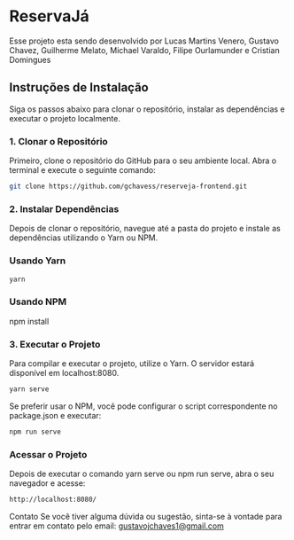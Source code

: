 # ReservaJá

Esse projeto esta sendo desenvolvido por Lucas Martins Venero, Gustavo Chavez, Guilherme Melato, Michael Varaldo, Filipe Ourlamunder e Cristian Domingues

## Instruções de Instalação

Siga os passos abaixo para clonar o repositório, instalar as dependências e executar o projeto localmente.

### 1. Clonar o Repositório

Primeiro, clone o repositório do GitHub para o seu ambiente local. Abra o terminal e execute o seguinte comando:

```bash
git clone https://github.com/gchavess/reserveja-frontend.git
```

### 2. Instalar Dependências

Depois de clonar o repositório, navegue até a pasta do projeto e instale as dependências utilizando o Yarn ou NPM.

### Usando Yarn
```bash
yarn
```

### Usando NPM
npm install

### 3. Executar o Projeto

Para compilar e executar o projeto, utilize o Yarn. O servidor estará disponível em localhost:8080.

```bash
yarn serve
```

Se preferir usar o NPM, você pode configurar o script correspondente no package.json e executar:


```bash
npm run serve
```

### Acessar o Projeto
Depois de executar o comando yarn serve ou npm run serve, abra o seu navegador e acesse:

```bash
http://localhost:8080/
```

Contato Se você tiver alguma dúvida ou sugestão, sinta-se à vontade para entrar em contato pelo email: gustavojchaves1@gmail.com





